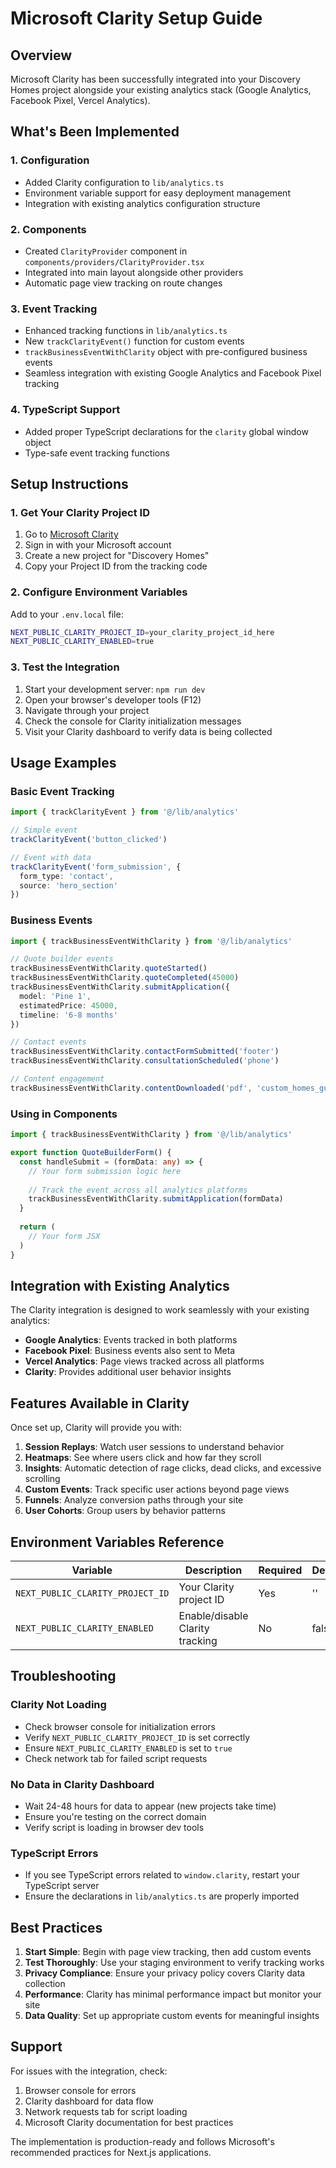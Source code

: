 # Microsoft Clarity Setup Guide

## Overview
Microsoft Clarity has been successfully integrated into your Discovery Homes project alongside your existing analytics stack (Google Analytics, Facebook Pixel, Vercel Analytics).

## What's Been Implemented

### 1. Configuration
- Added Clarity configuration to `lib/analytics.ts`
- Environment variable support for easy deployment management
- Integration with existing analytics configuration structure

### 2. Components
- Created `ClarityProvider` component in `components/providers/ClarityProvider.tsx`
- Integrated into main layout alongside other providers
- Automatic page view tracking on route changes

### 3. Event Tracking
- Enhanced tracking functions in `lib/analytics.ts`
- New `trackClarityEvent()` function for custom events
- `trackBusinessEventWithClarity` object with pre-configured business events
- Seamless integration with existing Google Analytics and Facebook Pixel tracking

### 4. TypeScript Support
- Added proper TypeScript declarations for the `clarity` global window object
- Type-safe event tracking functions

## Setup Instructions

### 1. Get Your Clarity Project ID
1. Go to [Microsoft Clarity](https://clarity.microsoft.com/)
2. Sign in with your Microsoft account
3. Create a new project for "Discovery Homes"
4. Copy your Project ID from the tracking code

### 2. Configure Environment Variables
Add to your `.env.local` file:
```bash
NEXT_PUBLIC_CLARITY_PROJECT_ID=your_clarity_project_id_here
NEXT_PUBLIC_CLARITY_ENABLED=true
```

### 3. Test the Integration
1. Start your development server: `npm run dev`
2. Open your browser's developer tools (F12)
3. Navigate through your project
4. Check the console for Clarity initialization messages
5. Visit your Clarity dashboard to verify data is being collected

## Usage Examples

### Basic Event Tracking
```typescript
import { trackClarityEvent } from '@/lib/analytics'

// Simple event
trackClarityEvent('button_clicked')

// Event with data
trackClarityEvent('form_submission', {
  form_type: 'contact',
  source: 'hero_section'
})
```

### Business Events
```typescript
import { trackBusinessEventWithClarity } from '@/lib/analytics'

// Quote builder events
trackBusinessEventWithClarity.quoteStarted()
trackBusinessEventWithClarity.quoteCompleted(45000)
trackBusinessEventWithClarity.submitApplication({
  model: 'Pine 1',
  estimatedPrice: 45000,
  timeline: '6-8 months'
})

// Contact events
trackBusinessEventWithClarity.contactFormSubmitted('footer')
trackBusinessEventWithClarity.consultationScheduled('phone')

// Content engagement
trackBusinessEventWithClarity.contentDownloaded('pdf', 'custom_homes_guide')
```

### Using in Components
```typescript
import { trackBusinessEventWithClarity } from '@/lib/analytics'

export function QuoteBuilderForm() {
  const handleSubmit = (formData: any) => {
    // Your form submission logic here
    
    // Track the event across all analytics platforms
    trackBusinessEventWithClarity.submitApplication(formData)
  }
  
  return (
    // Your form JSX
  )
}
```

## Integration with Existing Analytics

The Clarity integration is designed to work seamlessly with your existing analytics:

- **Google Analytics**: Events tracked in both platforms
- **Facebook Pixel**: Business events also sent to Meta
- **Vercel Analytics**: Page views tracked across all platforms
- **Clarity**: Provides additional user behavior insights

## Features Available in Clarity

Once set up, Clarity will provide you with:

1. **Session Replays**: Watch user sessions to understand behavior
2. **Heatmaps**: See where users click and how far they scroll
3. **Insights**: Automatic detection of rage clicks, dead clicks, and excessive scrolling
4. **Custom Events**: Track specific user actions beyond page views
5. **Funnels**: Analyze conversion paths through your site
6. **User Cohorts**: Group users by behavior patterns

## Environment Variables Reference

| Variable | Description | Required | Default |
|----------|-------------|----------|---------|
| `NEXT_PUBLIC_CLARITY_PROJECT_ID` | Your Clarity project ID | Yes | '' |
| `NEXT_PUBLIC_CLARITY_ENABLED` | Enable/disable Clarity tracking | No | false |

## Troubleshooting

### Clarity Not Loading
- Check browser console for initialization errors
- Verify `NEXT_PUBLIC_CLARITY_PROJECT_ID` is set correctly
- Ensure `NEXT_PUBLIC_CLARITY_ENABLED` is set to `true`
- Check network tab for failed script requests

### No Data in Clarity Dashboard
- Wait 24-48 hours for data to appear (new projects take time)
- Ensure you're testing on the correct domain
- Verify script is loading in browser dev tools

### TypeScript Errors
- If you see TypeScript errors related to `window.clarity`, restart your TypeScript server
- Ensure the declarations in `lib/analytics.ts` are properly imported

## Best Practices

1. **Start Simple**: Begin with page view tracking, then add custom events
2. **Test Thoroughly**: Use your staging environment to verify tracking works
3. **Privacy Compliance**: Ensure your privacy policy covers Clarity data collection
4. **Performance**: Clarity has minimal performance impact but monitor your site
5. **Data Quality**: Set up appropriate custom events for meaningful insights

## Support

For issues with the integration, check:
1. Browser console for errors
2. Clarity dashboard for data flow
3. Network requests tab for script loading
4. Microsoft Clarity documentation for best practices

The implementation is production-ready and follows Microsoft's recommended practices for Next.js applications.
